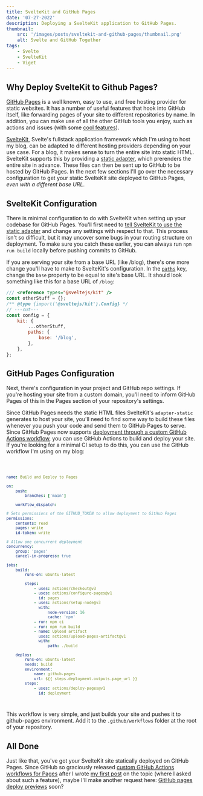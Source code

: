 ```yaml
---
title: SvelteKit and GitHub Pages
date: '07-27-2022'
description: Deploying a SvelteKit application to GitHub Pages.
thumbnail:
    src: '/images/posts/sveltekit-and-github-pages/thumbnail.png'
    alt: Svelte and GitHub Together
tags:
    - Svelte
    - SvelteKit
    - Viget
---
```


<script>
import ImageLink from '$lib/components/ImageLink.svelte';
import Code from '$lib/components/markdown/Code.svelte';
import { base } from '$app/paths';
</script>

## Why Deploy SvelteKit to Github Pages?

[GitHub Pages](https://pages.github.com/) is a well known, easy to use, and free hosting provider for static websites. It has a number of useful features that hook into GitHub itself, like forwarding pages of your site to different repositories by name. In addition, you can make use of all the other GitHub tools you enjoy, such as actions and issues (with some [cool features](https://utteranc.es/)).

[SvelteKit](https://kit.svelte.dev/), Svelte's fullstack application framework which I'm using to host my blog, can be adapted to different hosting providers depending on your use case. For a blog, it makes sense to turn the entire site into static HTML. SvelteKit supports this by providing a [static adapter](https://github.com/sveltejs/kit/tree/master/packages/adapter-static), which prerenders the entire site in advance. These files can then be sent up to GitHub to be hosted by GitHub Pages. In the next few sections I'll go over the necessary configuration to get your static SvelteKit site deployed to GitHub Pages, _even with a different base URL_.

## SvelteKit Configuration

There is minimal configuration to do with SvelteKit when setting up your codebase for GitHub Pages. You'll first need to [tell SvelteKit to use the static adapter](https://github.com/sveltejs/kit/tree/master/packages/adapter-static#usage) and change any settings with respect to that. This process isn't so difficult, but it may uncover some bugs in your routing structure on deployment. To make sure you catch these earlier, you can always run `npm run build` locally before pushing commits to GitHub.

If you are serving your site from a base URL (like /blog), there's one more change you'll have to make to SvelteKit's configuration. In the [`paths`](https://github.com/sveltejs/kit/tree/master/packages/adapter-static#usage) key, change the `base` property to be equal to site's base URL. It should look something like this for a base URL of `/blog`:

```js twoslash {4-6}
/// <reference types="@sveltejs/kit" />
const otherStuff = {};
/** @type {import('@sveltejs/kit').Config} */
// ---cut---
const config = {
    kit: {
        ...otherStuff,
        paths: {
            base: '/blog',
        },
    },
};
```

## GitHub Pages Configuration

Next, there's configuration in your project and GitHub repo settings. If you're hosting your site from a custom domain, you'll need to inform GitHub Pages of this in the Pages section of your repository's settings.

Since GitHub Pages needs the static HTML files SvelteKit's `adapter-static` generates to host your site, you'll need to find some way to build these files whenever you push your code and send them to GitHub Pages to serve. Since GitHub Pages now supports [deployment through a custom GitHub Actions workflow](https://docs.github.com/en/pages/getting-started-with-github-pages/configuring-a-publishing-source-for-your-github-pages-site#creating-a-custom-github-actions-workflow-to-publish-your-site), you can use GitHub Actions to build and deploy your site. If you're looking for a minimal CI setup to do this, you can use the GitHub workflow I'm using on my blog:

<Code filename="pages.yml" href="https://gist.github.com/AndrewLester/2d3e6257d932831756226ca9a281d9b5">

```yaml
name: Build and Deploy to Pages

on:
    push:
        branches: ['main']

    workflow_dispatch:

# Sets permissions of the GITHUB_TOKEN to allow deployment to GitHub Pages
permissions:
    contents: read
    pages: write
    id-token: write

# Allow one concurrent deployment
concurrency:
    group: 'pages'
    cancel-in-progress: true

jobs:
    build:
        runs-on: ubuntu-latest

        steps:
            - uses: actions/checkout@v3
            - uses: actions/configure-pages@v1
              id: pages
            - uses: actions/setup-node@v3
              with:
                  node-version: 16
                  cache: 'npm'
            - run: npm ci
            - run: npm run build
            - name: Upload artifact
              uses: actions/upload-pages-artifact@v1
              with:
                  path: ./build

    deploy:
        runs-on: ubuntu-latest
        needs: build
        environment:
            name: github-pages
            url: ${{ steps.deployment.outputs.page_url }}
        steps:
            - uses: actions/deploy-pages@v1
              id: deployment
```

</Code>

This workflow is very simple, and just builds your site and pushes it to github-pages environment. Add it to the `.github/workflows` folder at the root of your repository.

## All Done

Just like that, you've got your SvelteKit site statically deployed on GitHub Pages. Since GitHub so graciously released [custom GitHub Actions workflows for Pages](https://github.blog/changelog/2022-07-27-github-pages-custom-github-actions-workflows-beta/) after I wrote [my first post]({base}/posts/%28outdated%29-sveltekit-and-github-pages) on the topic (where I asked about such a feature), maybe I'll make another request here: [GitHub pages deploy previews](https://github.com/community/community/discussions/7730#discussioncomment-1885967) soon?
